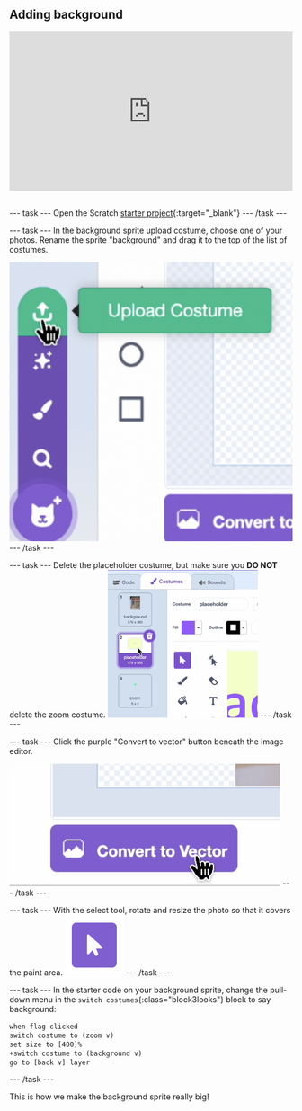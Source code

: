 ## Adding background 

<html>
<div style="position: relative; overflow: hidden; padding-top: 56.25%;">
<iframe style="position: absolute; top: 0; left: 0; right: 0; width: 100%; height: 100%; border: none;" src="https://www.youtube.com/embed/OcFh8-W3wBg?rel=0&cc_load_policy=1" allowfullscreen allow="accelerometer; autoplay; clipboard-write; encrypted-media; gyroscope; picture-in-picture; web-share">
</iframe>
</div><br>
</html>

--- task ---
Open the Scratch [starter project](http://rpf.io/flatgame){:target="_blank"}
--- /task ---

--- task ---
In the background sprite upload costume, choose one of your photos. Rename the sprite "background" and drag it to the top of the list of costumes.

![Screenshot of costume upload icon in Scratch editor](images/upload.png)
--- /task ---

--- task ---
Delete the placeholder costume, but make sure you **DO NOT** delete the zoom costume.
![Screenshot of costume upload icon in Scratch editor](images/order.png)
--- /task ---

--- task ---
Click the purple "Convert to vector" button beneath the image editor. 

![Screenshot of convert to vector icon in Scratch editor](images/vector.png)
--- /task ---

--- task ---
With the select tool, rotate and resize the photo so that it covers the paint area.
![White cursor icon inside a purple square.](images/select_tool.png)
--- /task ---


--- task ---
In the starter code on your background sprite, change the pull-down menu in the `switch costumes`{:class="block3looks"} block to say background:

```blocks3
when flag clicked
switch costume to (zoom v)
set size to [400]%
+switch costume to (background v)
go to [back v] layer
```
--- /task ---

This is how we make the background sprite really big!